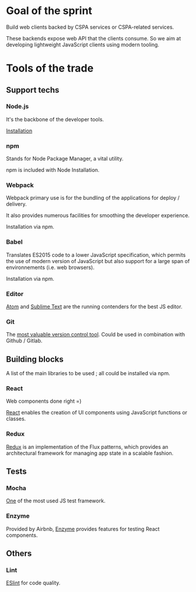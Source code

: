# Goal of the sprint

Build web clients backed by CSPA services or CSPA-related services.

These backends expose web API that the clients consume. So we aim at developing lightweight JavaScript clients using modern tooling.

# Tools of the trade

## Support techs

### Node.js

It's the backbone of the developer tools.

[Installation](https://nodejs.org/en/download/)

### npm

Stands for Node Package Manager, a vital utility.

npm is included with Node Installation.

### Webpack

Webpack primary use is for the bundling of the applications for deploy / delivery.

It also provides numerous facilities for smoothing the developer experience.

Installation via npm.

### Babel

Translates ES2015 code to a lower JavaScript specification, which permits the use of modern version of JavaScript but also support for a large span of environnements (i.e. web browsers).

Installation via npm.

### Editor

[Atom](https://atom.io/) and [Sublime Text](https://www.sublimetext.com/) are the running contenders for the best JS editor.

### Git

The [most valuable version control tool](https://git-scm.com/). Could be used in combination with Github / Gitlab.

## Building blocks

A list of the main libraries to be used ; all could be installed via npm.

### React

Web components done right =)

[React](https://facebook.github.io/react/) enables the creation of UI components using JavaScript functions or classes.

### Redux

[Redux](http://redux.js.org/docs/introduction/) is an implementation of the Flux patterns, which provides an architectural framework for managing app state in a scalable fashion.

## Tests

### Mocha

[One](https://mochajs.org/) of the most used JS test framework.

### Enzyme

Provided by Airbnb, [Enzyme](https://github.com/airbnb/enzyme) provides features for testing React components.

## Others

### Lint

[ESlint](http://eslint.org/) for code quality.
